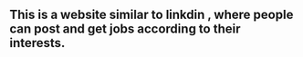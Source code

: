 ## This is a website similar to linkdin , where people can post and get jobs according to their interests.